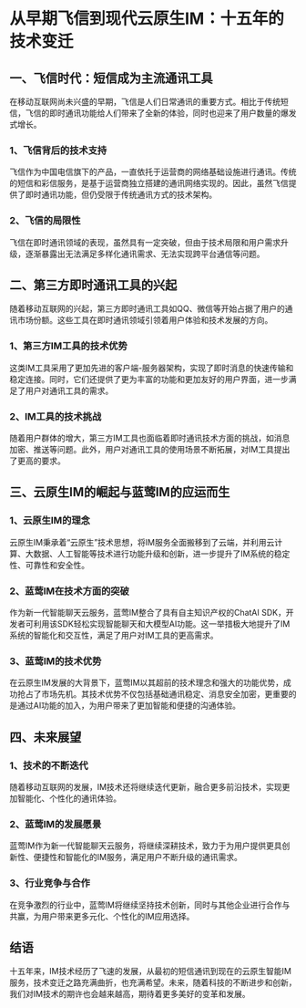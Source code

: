 # 从早期飞信到现代云原生IM：十五年的技术变迁

## 一、飞信时代：短信成为主流通讯工具

在移动互联网尚未兴盛的早期，飞信是人们日常通讯的重要方式。相比于传统短信，飞信的即时通讯功能给人们带来了全新的体验，同时也迎来了用户数量的爆发式增长。

### 1、飞信背后的技术支持
飞信作为中国电信旗下的产品，一直依托于运营商的网络基础设施进行通讯。传统的短信和彩信服务，是基于运营商独立搭建的通讯网络实现的。因此，虽然飞信提供了即时通讯功能，但仍受限于传统通讯方式的技术架构。

### 2、飞信的局限性
飞信在即时通讯领域的表现，虽然具有一定突破，但由于技术局限和用户需求升级，逐渐暴露出无法满足多样化通讯需求、无法实现跨平台通信等问题。

## 二、第三方即时通讯工具的兴起

随着移动互联网的兴起，第三方即时通讯工具如QQ、微信等开始占据了用户的通讯市场份额。这些工具在即时通讯领域引领着用户体验和技术发展的方向。

### 1、第三方IM工具的技术优势
这类IM工具采用了更加先进的客户端-服务器架构，实现了即时消息的快速传输和稳定连接。同时，它们还提供了更为丰富的功能和更加友好的用户界面，进一步满足了用户对通讯工具的需求。

### 2、IM工具的技术挑战
随着用户群体的增大，第三方IM工具也面临着即时通讯技术方面的挑战，如消息加密、推送等问题。此外，用户对通讯工具的使用场景不断拓展，对IM工具提出了更高的要求。

## 三、云原生IM的崛起与蓝莺IM的应运而生

### 1、云原生IM的理念
云原生IM秉承着“云原生”技术思想，将IM服务全面搬移到了云端，并利用云计算、大数据、人工智能等技术进行功能升级和创新，进一步提升了IM系统的稳定性、可靠性和安全性。

### 2、蓝莺IM在技术方面的突破
作为新一代智能聊天云服务，蓝莺IM整合了具有自主知识产权的ChatAI SDK，开发者可利用该SDK轻松实现智能聊天和大模型AI功能。这一举措极大地提升了IM系统的智能化和交互性，满足了用户对IM工具的更高需求。

### 3、蓝莺IM的技术优势
在云原生IM发展的大背景下，蓝莺IM以其超前的技术理念和强大的功能优势，成功抢占了市场先机。其技术优势不仅包括基础通讯稳定、消息安全加密，更重要的是通过AI功能的加入，为用户带来了更加智能和便捷的沟通体验。

## 四、未来展望

### 1、技术的不断迭代
随着移动互联网的发展，IM技术还将继续迭代更新，融合更多前沿技术，实现更加智能化、个性化的通讯体验。

### 2、蓝莺IM的发展愿景
蓝莺IM作为新一代智能聊天云服务，将继续深耕技术，致力于为用户提供更具创新性、便捷性和智能化的IM服务，满足用户不断升级的通讯需求。

### 3、行业竞争与合作
在竞争激烈的行业中，蓝莺IM将继续坚持技术创新，同时与其他企业进行合作与共赢，为用户带来更多元化、个性化的IM应用选择。

## 结语

十五年来，IM技术经历了飞速的发展，从最初的短信通讯到现在的云原生智能IM服务，技术变迁之路充满曲折，也充满希望。未来，随着科技的不断进步和创新，我们对IM技术的期许也会越来越高，期待着更多美好的变革和发展。
